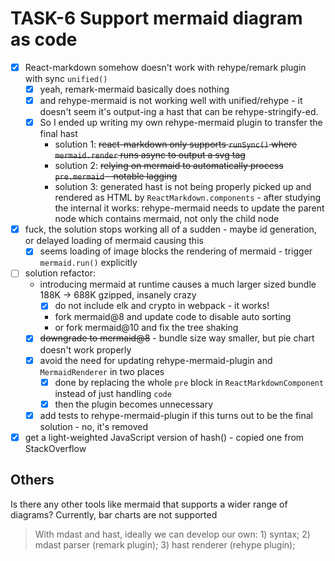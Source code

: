 # TASK-6 Support mermaid diagram as code

* [x] React-markdown somehow doesn't work with rehype/remark plugin with sync `unified()`
  * [x] yeah, remark-mermaid basically does nothing
  * [x] and rehype-mermaid is not working well with unified/rehype - it doesn't seem it's output-ing a hast that can be rehype-stringify-ed.
  * [x] So I ended up writing my own rehype-mermaid plugin to transfer the final hast
    * solution 1: ~~react-markdown only supports `runSync()` where `mermaid.render` runs async to output a svg tag~~
    * solution 2: ~~relying on mermaid to automatically process `pre.mermaid` - notable lagging~~
    * solution 3: generated hast is not being properly picked up and rendered as HTML by `ReactMarkdown.components` - after studying the internal it works: rehype-mermaid needs to update the parent node which contains mermaid, not only the child node
* [x] fuck, the solution stops working all of a sudden - maybe id generation, or delayed loading of mermaid causing this
  * [x] seems loading of image blocks the rendering of mermaid - trigger `mermaid.run()` explicitly
* [ ] solution refactor:
  * introducing mermaid at runtime causes a much larger sized bundle 188K -> 688K gzipped, insanely crazy
    * [x] do not include elk and crypto in webpack - it works!
    * fork mermaid@8 and update code to disable auto sorting
    * or fork mermaid@10 and fix the tree shaking
  * [x] ~~downgrade to mermaid@8~~ - bundle size way smaller, but pie chart doesn't work properly
  * [x] avoid the need for updating rehype-mermaid-plugin and `MermaidRenderer` in two places
    * [x] done by replacing the whole `pre` block in `ReactMarkdownComponent` instead of just handling `code`
    * [x] then the plugin becomes unnecessary
  * [x] add tests to rehype-mermaid-plugin if this turns out to be the final solution - no, it's removed
* [x] get a light-weighted JavaScript version of hash() - copied one from StackOverflow

## Others

Is there any other tools like mermaid that supports a wider range of diagrams? Currently, bar charts are not supported

> With mdast and hast, ideally we can develop our own: 1) syntax; 2) mdast parser (remark plugin); 3) hast renderer (rehype plugin);
